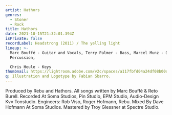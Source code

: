 ```yaml
---
artist: Hathors
genres:
  - Stoner
  - Rock
title: Hathors
date: 2021-10-15T21:32:01.394Z
isPrivate: false
recordLabel: Headstrong (2011) / The yelling light
lineup: >-
  Marc Bouffé - Guitar and Vocals, Terry Palmer - Bass, Marcel Munz - Drums and
  Percussion, 

  Chris Heule - Keys
thumbnail: https://lightroom.adobe.com/v2c/spaces/a117fbfd04a24df08b00dc7343422215/assets/5aff9652f4540936d4d6fa45c63293f0/revisions/b1deb3bf67124c908b35005fe6e1b922/renditions/d4a8a123a9f0bd144e65c8dee83e6087
q: Illustration and Logotype by Fabian Sbarro.
---
```

Produced by Rebu and Hathors. All songs written by Marc Bouffé & Reto Burell. Recorded At Soma Studios, Pin Studio, EPM Studio, Audio-Design Kvv Tonstudio. Engineers: Rob Viso, Roger Hofmann, Rebu. Mixed By Dave Hofmann At Soma Studios. Mastered by Troy Glessner at Spectre Studio.
